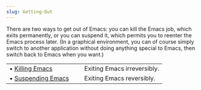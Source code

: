 ```yaml
---
slug: Getting-Out
---
```


There are two ways to get out of Emacs: you can kill the Emacs job, which exits permanently, or you can suspend it, which permits you to reenter the Emacs process later. (In a graphical environment, you can of course simply switch to another application without doing anything special to Emacs, then switch back to Emacs when you want.)

|                                                    |    |                             |
| :------------------------------------------------- | -- | :-------------------------- |
| • [Killing Emacs](/docs/elisp/Killing-Emacs)       |    | Exiting Emacs irreversibly. |
| • [Suspending Emacs](/docs/elisp/Suspending-Emacs) |    | Exiting Emacs reversibly.   |
